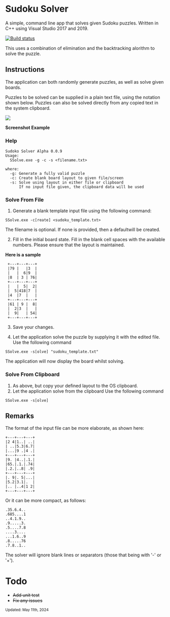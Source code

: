 # Sudoku Solver

A simple, command line app that solves given Sudoku puzzles.
Written in C++ using Visual Studio 2017 and 2019.

[![Build status](https://dev.azure.com/RichardChin/GitHub%20Projects/_apis/build/status/GitHub-Sudoku-CI)](https://dev.azure.com/RichardChin/GitHub%20Projects/_build/latest?definitionId=6)

This uses a combination of elimination and the backtracking alorithm to solve the puzzle.

## Instructions
The application can both randomly generate puzzles, as well as solve given boards.

Puzzles to be solved can be supplied in a plain text file, using the notation shown below. 
Puzzles can also be solved directly from any copied text in the system clipboard.

![](/images/ssolve_example00.png)

**Screenshot Example**

### Help
```
Sudoko Solver Alpha 0.0.9
Usage:
  SSolve.exe -g -c -s <filename.txt>

where:
  -g: Generate a fully valid puzzle
  -c: Create blank board layout to given file/screen
  -s: Solve using layout in either file or clipboard
      If no input file given, the clipboard data will be used
```

### Solve From File

1. Generate a blank template input file using the following command:
```
SSolve.exe -c[reate] <sudoku_template.txt>
```

The filename is optional. If none is provided, then a defaultwill be created.

2. Fill in the initial board state.
Fill in the blank cell spaces with the available numbers.
Please ensure that the layout is maintained.

**Here is a sample**
```
 +---+---+---+
 |79 |   |3  |
 |   |  6|9  |
 |8  | 3 | 76|
 +---+---+---+
 |   |  5|  2|
 |  5|418|7  |
 |4  |7  |   |
 +---+---+---+
 |61 | 9 |  8|
 |  2|3  |   |
 |  9|   | 54|
 +---+---+---+
 ```

3. Save your changes.

4. Let the application solve the puzzle by supplying it with the edited file.
Use the following command
```
SSolve.exe -s[olve] "sudoku_template.txt"
```

The application will now display the board whilst solving.

### Solve From Clipboard

1. As above, but copy your defined layout to the OS clipboard.
2. Let the application solve from the clipboard
Use the following command
```
SSolve.exe -s[olve]
```

## Remarks
The format of the input file can be more elaborate, as shown here:

```
+---+---+---+
|2 4|1..| ..|
| ..|5.3|6.7|
|...|9 .|4 .|
+---+---+---+
|9. |4..|.1.|
|65.|.1.|.74|
|.2.|..8| .9|
+---+---+---+
|. 9|. 5|...|
|5.2|3.1|.  |
|.. |..4|1 2|
+---+---+---+
```

Or it can be more compact, as follows:

```
.35.6.4..
.685....1
..4.1.9..
.9.....3.
.5....7.8
....3....
...1.6..9
.8.....76
.7.8..1..
```
The solver will ignore blank lines or separators (those that being with '-' or '+').

# Todo
- ~~Add unit test~~
- ~~Fix any issues~~

<sup>Updated: May 11th, 2024</sup>